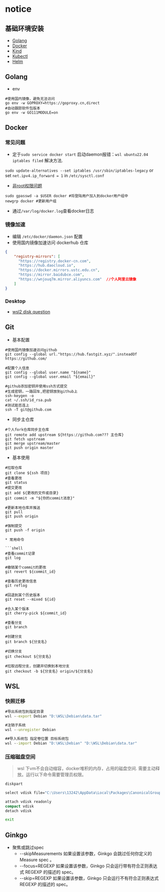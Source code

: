 
# notice

## 基础环境安装

* [Golang](https://go.dev/doc/install)
* [Docker](https://docs.docker.com/engine/install/ubuntu/)
* [Kind](https://kind.sigs.k8s.io/)
* [Kubectl](https://kubernetes.io/docs/tasks/tools/install-kubectl-linux/)
* [Helm](https://helm.sh/docs/intro/install/#from-the-binary-releases)

## Golang

* env

```shell
#使用国内镜像，避免无法访问
go env -w GOPROXY=https://goproxy.cn,direct
#自动跟踪软件包版本
go env -w GO111MODULE=on
```

## Docker

### 常见问题

* 定于`sudo service docker start` 启动daemon报错：`wsl ubuntu22.04 iptables filed` 解决方法.

`sudo update-alternatives --set iptables /usr/sbin/iptables-legacy` or set `net.ipv4.ip_forward = 1` in `/etc/sysctl.conf`

* [非root权限问题](https://www.digitalocean.com/community/questions/how-to-fix-docker-got-permission-denied-while-trying-to-connect-to-the-docker-daemon-socket)

```shell
sudo gpasswd -a $USER docker #将登陆用户加入到docker用户组中
newgrp docker #更新用户组
```

* 通过`/var/log/docker.log`查看docker日志

### 镜像加速

* 编辑 `/etc/docker/daemon.json` 配置
* 使用国内镜像加速访问 dockerhub 仓库

```json
{
    "registry-mirrors": [
      "https://registry.docker-cn.com",
      "https://hub.daocloud.io",
      "https://docker.mirrors.ustc.edu.cn",
      "https://mirror.baidubce.com",
      "https://wnjouq7m.mirror.aliyuncs.com"  //个人阿里云镜像
    ]
}
```

### Desktop

* [wsl2 disk question](https://stackoverflow.com/questions/62441307/how-can-i-change-the-location-of-docker-images-when-using-docker-desktop-on-wsl2)

## Git

* 基本配置

```shell
#使用国内镜像加速访问github
git config --global url."https://hub.fastgit.xyz/".insteadOf https://github.com/

#配置个人信息
git config --global user.name "${name}"
git config --global user.email "${email}"

#github添加密钥并使用ssh方式提交
#生成密钥，一路回车,把密钥放到github上
ssh-keygen -o
cat ~/.ssh/id_rsa.pub
#测试能否连上
ssh -T git@github.com
```

* 同步主仓库

```shell
#个人fork仓库同步主仓库
git remote add upstream ${https://github.com??? 主仓库}
git fetch upstream
git merge upstream/master
git push origin master
```

* 基本使用

```shell
#拉取仓库
git clone ${ssh 项目}
#查看更改
git status
#提交更改
git add ${更改的文件或目录}
git commit -m "${你的commit消息}"

#更新本地仓库并推送
git pull
git push origin

#强制提交
git push -f origin

* 常用命令

```shell
#查看commit记录
git log

#撤销某个commit的更改
git revert ${commit_id}

#查看历史更改信息
git reflog

#回退到某个历史版本
git reset --mixed ${id}

#合入某个版本
git cherry-pick ${commit_id}

#查看分支
git branch

#创建分支
git branch ${分支名}

#切换分支
git checkout ${分支名} 

#拉取远程分支，创建并切换到本地分支
git checkout -b ${分支名} origin/${分支名}
```

## WSL

### 快照迁移

```cmd
#导出系统包到指定目录
wsl --export Debian "D:\WSL\Debian\data.tar"

#注销子系统
wsl --unregister Debian

##导入系统包 指定卷位置 目标系统包
wsl --import Debian "D:\WSL\Debian" "D:\WSL\Debian\data.tar"
```

### 压缩磁盘空间

> wsl 下vm不会自动缩容，docker堆积的内存，占用的磁盘空间. 需要主动释放。运行以下命令需要管理员权限。

```cmd
diskpart

select vdisk file="C:\Users\13242\AppData\Local\Packages\CanonicalGroupLimited.Ubuntu20.04LTS_79rhkp1fndgsc\LocalState\ext4.vhdx"

attach vdisk readonly
compact vdisk
detach vdisk

exit
```

## Ginkgo

* 聚焦或跳过spec
  * --skipMeasurements
如果设置该参数，Ginkgo 会跳过任何你定义的 Measure spec 。
  * --focus=REGEXP
如果设置该参数，Ginkgo 只会运行带有符合正则表达式 REGEXP 的描述的 spec。
  * --skip=REGEXP
如果设置该参数，Ginkgo 只会运行不有符合正则表达式 REGEXP 的描述的 spec。
